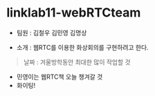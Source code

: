 # linklab11-webRTCteam
- 팀원 : 김철우 김민영 김명상

- 소개 : 웹RTC를 이용한 화상회의를 구현하려고 한다.

> 날짜 : 겨울방학동안 최대한 많이 작업할 것
- 민영이는 웹RTC책 오늘 챙겨갈 것
- 화이팅!